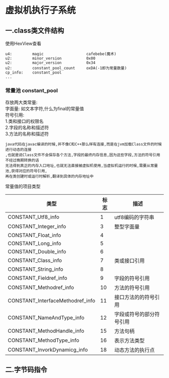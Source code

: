 # 虚拟机执行子系统

## 一.class类文件结构
使用HexView查看
```text
u4:         magic                   cafebebe(魔术)
u2:         minor_version           0x00
u2:         major_version           0x34
u2:         constant_pool_count     oxDA(-1即为常量数量)
cp_info:    constant_pool                   
...

```

### 常量池 constant_pool
存放两大类常量:  
字面量:    如文本字符,什么为final的常量值  
符号引用:   
        1.类和接口的权限名  
        2.字段的名称和描述符  
        3.方法的名称和描述符  
```text
java代码在javac编译的时候,并不像C和C++那么样有连接,而是在jvm加载Class文件的时候进行动态的连接
,也就是说Class文件不会保存各个方法,字段的最终内存信息,因为这些字段,方法的符号引用不经过晚期转换的话
无法得到真正的内存入口地址,也就无法直接被虚拟机使用,当虚拟机运行的时候,需要从常量池,获得对应的符号引用,
再在类创建时或运行时解析,翻译到具体的内存地址中
```

常量值的项目类型  

| 类型                               | 标志   | 描述           |
| -------------------------------- | ---- | ------------ |
| CONSTANT_Utf8_info               | 1    | utf8编码的字符串   |
| CONSTANT_Integer_info            | 3    | 整型字面量        |
| CONSTANT_Float_info              | 4    |              |
| CONSTANT_Long_info               | 5    |              |
| CONSTANT_Double_info             | 6    |              |
| CONSTANT_Class_info              | 7    | 类或接口引用             |
| CONSTANT_String_info             | 8    |              |
| CONSTANT_Fieldref_info           | 9    | 字段的符号引用      |
| CONSTANT_Methodref_info          | 10   | 方法的符号引用      |
| CONSTANT_InterfaceMethodref_info | 11   | 接口方法的的符号引用   |
| CONSTANT_NameAndType_info        | 12   | 字段或符号的部分符号引用 |
| CONSTANT_MethodHandle_info       | 15   | 方法句柄         |
| CONSTANT_MethodType_info         | 16   | 表示方法类型       |
| CONSTANT_InvorkDynamicg_info     | 18   | 动态方法的执行点     |




## 二.字节码指令